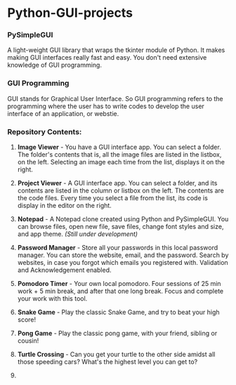 # Python-GUI-projects

### PySimpleGUI 

A light-weight GUI library that wraps the tkinter module of Python. It makes making GUI interfaces really fast and easy. You don't need extensive knowledge of GUI programming.

### GUI Programming

GUI stands for Graphical User Interface. So GUI programming refers to the programming where the user has to write codes to develop the user interface of an application, or webstie.

### Repository Contents:

1. **Image Viewer** - You have a GUI interface app. You can select a folder. The folder's contents that is, all the image files are listed in the listbox, on the left. Selecting an image each time from the list, displays it on the right.

2. **Project Viewer** - A GUI interface app. You can select a folder, and its contents are listed in the column or listbox on the left. The contents are the code files. Every time you select a file from the list, its code is display in the editor on the right.

3. **Notepad** - A Notepad clone created using Python and PySimpleGUI. You can browse files, open new file, save files, change font styles and size, and app theme. *(Still under development)*

4. **Password Manager** - Store all your passwords in this local password manager. You can store the website, email, and the password. Search by websites, in case you forgot which emails you registered with. Validation and Acknowledgement enabled.

5. **Pomodoro Timer** - Your own local pomodoro. Four sessions of 25 min work + 5 min break, and after that one long break. Focus and complete your work with this tool.

6. **Snake Game** - Play the classic Snake Game, and try to beat your high score!

7. **Pong Game**  - Play the classic pong game, with your friend, sibling or cousin!

8.  **Turtle Crossing** - Can you get your turtle to the other side amidst all those speeding cars? What's the highest level you can get to?

9.  
